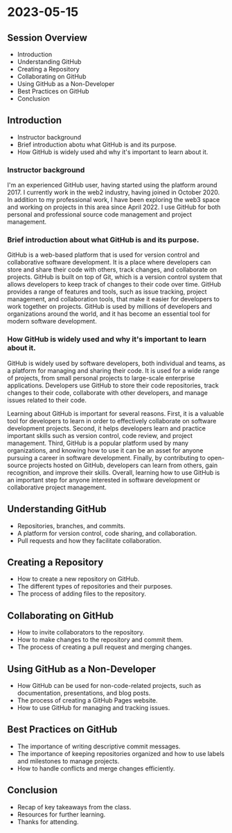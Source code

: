 # 2023-05-15
## Session Overview
* Introduction
* Understanding GitHub
* Creating a Repository
* Collaborating on GitHub
* Using GitHub as a Non-Developer
* Best Practices on GitHub
* Conclusion

## Introduction
* Instructor background
* Brief introduction abotu what GitHub is and its purpose.
* How GitHub is widely used ahd why it's important to learn about it.
### Instructor background

I'm an experienced GitHub user, having started using the platform around 2017. I currently work in the web2 industry, having joined in October 2020. In addition to my professional work, I have been exploring the web3 space and working on projects in this area since April 2022. I use GitHub for both personal and professional source code management and project management. 

### Brief introduction about what GitHub is and its purpose.
GitHub is a web-based platform that is used for version control and collaborative software development. It is a place where developers can store and share their code with others, track changes, and collaborate on projects. GitHub is built on top of Git, which is a version control system that allows developers to keep track of changes to their code over time. GitHub provides a range of features and tools, such as issue tracking, project management, and collaboration tools, that make it easier for developers to work together on projects. GitHub is used by millions of developers and organizations around the world, and it has become an essential tool for modern software development.

### How GitHub is widely used and why it's important to learn about it.
GitHub is widely used by software developers, both individual and teams, as a platform for managing and sharing their code. It is used for a wide range of projects, from small personal projects to large-scale enterprise applications. Developers use GitHub to store their code repositories, track changes to their code, collaborate with other developers, and manage issues related to their code. 

Learning about GitHub is important for several reasons. First, it is a valuable tool for developers to learn in order to effectively collaborate on software development projects. Second, it helps developers learn and practice important skills such as version control, code review, and project management. Third, GitHub is a popular platform used by many organizations, and knowing how to use it can be an asset for anyone pursuing a career in software development. Finally, by contributing to open-source projects hosted on GitHub, developers can learn from others, gain recognition, and improve their skills. Overall, learning how to use GitHub is an important step for anyone interested in software development or collaborative project management.

## Understanding GitHub
- Repositories, branches, and commits.
- A platform for version control, code sharing, and collaboration.
- Pull requests and how they facilitate collaboration.

## Creating a Repository
- How to create a new repository on GitHub.
- The different types of repositories and their purposes.
- The process of adding files to the repository.

## Collaborating on GitHub
- How to invite collaborators to the repository.
- How to make changes to the repository and commit them.
- The process of creating a pull request and merging changes.

## Using GitHub as a Non-Developer
- How GitHub can be used for non-code-related projects, such as documentation, presentations, and blog posts.
- The process of creating a GitHub Pages website.
- How to use GitHub for managing and tracking issues.

## Best Practices on GitHub
- The importance of writing descriptive commit messages.
- The importance of keeping repositories organized and how to use labels and milestones to manage projects.
- How to handle conflicts and merge changes efficiently.

## Conclusion
- Recap of key takeaways from the class.
- Resources for further learning.
- Thanks for attending.
